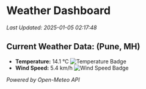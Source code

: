 
# Weather Dashboard

_Last Updated: 2025-01-05 02:17:48_

## Current Weather Data: (Pune, MH)
- **Temperature:** 14.1 °C ![Temperature Badge](https://img.shields.io/badge/Temperature-Low%20Temp-blue)
- **Wind Speed:** 5.4 km/h ![Wind Speed Badge](https://img.shields.io/badge/Wind%20Speed-Low%20Wind-blue)

*Powered by Open-Meteo API*
